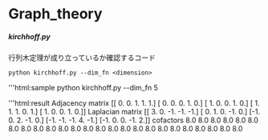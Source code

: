 # Graph_theory

##### kirchhoff.py  
行列木定理が成り立っているか確認するコード  

    python kirchhoff.py --dim_fn <dimension>

'''html:sample
    python kirchhoff.py --dim_fn 5


'''html:result
    Adjacency matrix
    [[ 0.  0.  1.  1.  1.]
    [ 0.  0.  0.  1.  0.]
    [ 1.  0.  0.  1.  0.]
    [ 1.  1.  1.  0.  1.]
    [ 1.  0.  0.  1.  0.]]
    Laplacian matrix
    [[ 3.  0. -1. -1. -1.]
    [ 0.  1.  0. -1.  0.]
    [-1.  0.  2. -1.  0.]
    [-1. -1. -1.  4. -1.]
    [-1.  0.  0. -1.  2.]]
    cofactors
    8.0
    8.0
    8.0
    8.0
    8.0
    8.0
    8.0
    8.0
    8.0
    8.0
    8.0
    8.0
    8.0
    8.0
    8.0
    8.0
    8.0
    8.0
    8.0
    8.0
    8.0
    8.0
    8.0
    8.0
    8.0
